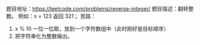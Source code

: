 题目地址：https://leetcode.com/problems/reverse-integer/
题目描述：翻转整数。
例如：x = 123 返回 321；
思路：
1. x % 10 一位一位取，放到一个字符数组中（此时刚好是目标顺序）
2. 把字符串化为整数输出。
